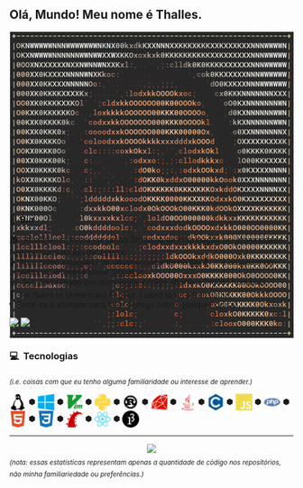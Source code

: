 ## Olá, Mundo! Meu nome é Thalles.
<div style="height: 300px;" align="center">
  <img src="https://raw.githubusercontent.com/taernsietr/taernsietr/testing/ascii-profile.png" alt="cursed ascii profile pic">
</div>

### 👾&nbsp; Bio
🎓&nbsp; Atualmente, estou cursando Sistemas de Informação na Universidade Federal Rural do Rio de Janeiro.  
💙&nbsp; Atuo como estagiário de desenvolvimento na [Blu]("https://www.blu.com.br")
💜&nbsp; ... e assessor de projetos na empresa júnior [Signal Jr.](https://www.signaljunior.com.br")  
💻&nbsp; Sou apaixonado por tecnologia, código aberto e línguas humanas.  
🎩&nbsp; I'm fluent in (American) English. I used to be a translator!  
📞&nbsp; Sinta-se à vontade para falar comigo sobre qualquer coisa!  

<div>
  <a href = "mailto:ts.rodr@gmail.com"><img src="https://img.shields.io/badge/-Gmail-%23333?style=for-the-badge&logo=gmail&logoColor=white" target="_blank"></a>
  <a href="https://www.linkedin.com/in/thalles-de-souza-rodrigues-92941518a" target="_blank"><img src="https://img.shields.io/badge/-LinkedIn-%230077B5?style=for-the-badge&logo=linkedin&logoColor=white" target="_blank"></a> 
</div>

  ---

### 💻&nbsp; Tecnologias
<sub><i>(i.e. coisas com que eu tenho alguma familiaridade ou interesse de aprender.)</i></sub>  
<div>
  <img align="center" style="width: 30px;" alt="I use Arch, BTW" src="https://github.com/devicons/devicon/blob/master/icons/linux/linux-plain.svg"> ⬢ 
  <img align="center" style="width: 30px;" alt="Microsoft Windows" src="https://github.com/devicons/devicon/blob/master/icons/windows8/windows8-original.svg"> ⬢ 
  <img align="center" style="width: 30px;" alt="Vim" src="https://github.com/devicons/devicon/blob/master/icons/vim/vim-plain.svg"> ⬢ 
  <img align="center" style="width: 30px;" alt="Python" src="https://github.com/devicons/devicon/blob/master/icons/python/python-plain.svg"> ⬢ 
  <img align="center" style="width: 30px;" alt="Rust" src="https://github.com/devicons/devicon/blob/master/icons/rust/rust-plain.svg"> ⬢ 
  <img align="center" style="width: 30px;" alt="Ruby" src="https://github.com/devicons/devicon/blob/master/icons/ruby/ruby-plain.svg"> ⬢ 
  <img align="center" style="width: 30px;" alt="Java" src="https://github.com/devicons/devicon/blob/master/icons/java/java-plain.svg"> ⬢ 
  <img align="center" style="width: 30px;" alt="C" src="https://github.com/devicons/devicon/blob/master/icons/c/c-plain.svg"> ⬢ 
  <img align="center" style="width: 30px;" alt="Javascript" src="https://github.com/devicons/devicon/blob/master/icons/javascript/javascript-plain.svg"> ⬢ 
  <img align="center" style="width: 30px;" alt="PHP" src="https://github.com/devicons/devicon/blob/master/icons/php/php-plain.svg"> ⬢ 
  <img align="center" style="width: 30px;" alt="HTML5" src="https://github.com/devicons/devicon/blob/master/icons/html5/html5-plain.svg"> ⬢ 
  <img align="center" style="width: 30px;" alt="CSS3" src="https://github.com/devicons/devicon/blob/master/icons/css3/css3-plain.svg"> ⬢ 
  <img align="center" style="width: 30px;" alt="Rails" src="https://github.com/devicons/devicon/blob/master/icons/rails/rails-plain.svg"> ⬢ 
  <img align="center" style="width: 30px;" alt="React" src="https://github.com/devicons/devicon/blob/master/icons/react/react-original.svg"> ⬢ 
  <img align="center" style="width: 30px;" alt="Processing" src="https://github.com/devicons/devicon/blob/master/icons/processing/processing-plain.svg"> 
</div>

  ---

<div align="center">
  <img src="https://github-readme-stats.vercel.app/api/top-langs/?username=taernsietr&layout=compact&theme=gruvbox"/>  
</div>
<sub><i>(nota: essas estatísticas representam apenas a quantidade de código nos repositórios, não minha familiariedade ou preferências.)</i></sub>
